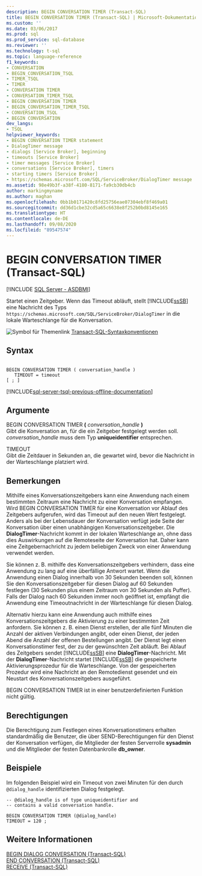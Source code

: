 ```yaml
---
description: BEGIN CONVERSATION TIMER (Transact-SQL)
title: BEGIN CONVERSATION TIMER (Transact-SQL) | Microsoft-Dokumentation
ms.custom: ''
ms.date: 03/06/2017
ms.prod: sql
ms.prod_service: sql-database
ms.reviewer: ''
ms.technology: t-sql
ms.topic: language-reference
f1_keywords:
- CONVERSATION
- BEGIN_CONVERSATION_TSQL
- TIMER_TSQL
- TIMER
- CONVERSATION TIMER
- CONVERSATION_TIMER_TSQL
- BEGIN CONVERSATION TIMER
- BEGIN_CONVERSATION_TIMER_TSQL
- CONVERSATION_TSQL
- BEGIN CONVERSATION
dev_langs:
- TSQL
helpviewer_keywords:
- BEGIN CONVERSATION TIMER statement
- DialogTimer message
- dialogs [Service Broker], beginning
- timeouts [Service Broker]
- timer messages [Service Broker]
- conversations [Service Broker], timers
- starting timers [Service Broker]
- https://schemas.microsoft.com/SQL/ServiceBroker/DialogTimer message
ms.assetid: 98e49b3f-a38f-4180-8171-fa9cb30db4cb
author: markingmyname
ms.author: maghan
ms.openlocfilehash: 0bb1b0171420c8fd25756eae07304ebf8f469a01
ms.sourcegitcommit: dd36d1cbe32cd5a65c6638e8f252b0bd8145e165
ms.translationtype: HT
ms.contentlocale: de-DE
ms.lasthandoff: 09/08/2020
ms.locfileid: "89547574"
---
```

# <a name="begin-conversation-timer-transact-sql"></a>BEGIN CONVERSATION TIMER (Transact-SQL)
[!INCLUDE [SQL Server - ASDBMI](../../includes/applies-to-version/sql-asdbmi.md)]

  Startet einen Zeitgeber. Wenn das Timeout abläuft, stellt [!INCLUDE[ssSB](../../includes/sssb-md.md)] eine Nachricht des Typs `https://schemas.microsoft.com/SQL/ServiceBroker/DialogTimer` in die lokale Warteschlange für die Konversation.  
  
 ![Symbol für Themenlink](../../database-engine/configure-windows/media/topic-link.gif "Symbol für Themenlink") [Transact-SQL-Syntaxkonventionen](../../t-sql/language-elements/transact-sql-syntax-conventions-transact-sql.md)  
  
## <a name="syntax"></a>Syntax  
  
```syntaxsql
  
BEGIN CONVERSATION TIMER ( conversation_handle )  
   TIMEOUT = timeout   
[ ; ]  
```  
  
[!INCLUDE[sql-server-tsql-previous-offline-documentation](../../includes/sql-server-tsql-previous-offline-documentation.md)]

## <a name="arguments"></a>Argumente
 BEGIN CONVERSATION TIMER **(** _conversation\_handle_ **)**  
 Gibt die Konversation an, für die ein Zeitgeber festgelegt werden soll. *conversation_handle* muss dem Typ **uniqueidentifier** entsprechen.  
  
 TIMEOUT  
 Gibt die Zeitdauer in Sekunden an, die gewartet wird, bevor die Nachricht in der Warteschlange platziert wird.  
  
## <a name="remarks"></a>Bemerkungen  
 Mithilfe eines Konversationszeitgebers kann eine Anwendung nach einem bestimmten Zeitraum eine Nachricht zu einer Konversation empfangen. Wird BEGIN CONVERSATION TIMER für eine Konversation vor Ablauf des Zeitgebers aufgerufen, wird das Timeout auf den neuen Wert festgelegt. Anders als bei der Lebensdauer der Konversation verfügt jede Seite der Konversation über einen unabhängigen Konversationszeitgeber. Die **DialogTimer**-Nachricht kommt in der lokalen Warteschlange an, ohne dass dies Auswirkungen auf die Remoteseite der Konversation hat. Daher kann eine Zeitgebernachricht zu jedem beliebigen Zweck von einer Anwendung verwendet werden.  
  
 Sie können z. B. mithilfe des Konversationszeitgebers verhindern, dass eine Anwendung zu lang auf eine überfällige Antwort wartet. Wenn die Anwendung einen Dialog innerhalb von 30 Sekunden beenden soll, können Sie den Konversationszeitgeber für diesen Dialog auf 60 Sekunden festlegen (30 Sekunden plus einem Zeitraum von 30 Sekunden als Puffer). Falls der Dialog nach 60 Sekunden immer noch geöffnet ist, empfängt die Anwendung eine Timeoutnachricht in der Warteschlange für diesen Dialog.  
  
 Alternativ hierzu kann eine Anwendung auch mithilfe eines Konversationszeitgebers die Aktivierung zu einer bestimmten Zeit anfordern. Sie können z. B. einen Dienst erstellen, der alle fünf Minuten die Anzahl der aktiven Verbindungen angibt, oder einen Dienst, der jeden Abend die Anzahl der offenen Bestellungen angibt. Der Dienst legt einen Konversationstimer fest, der zu der gewünschten Zeit abläuft. Bei Ablauf des Zeitgebers sendet [!INCLUDE[ssSB](../../includes/sssb-md.md)] eine **DialogTimer**-Nachricht. Mit der **DialogTimer**-Nachricht startet [!INCLUDE[ssSB](../../includes/sssb-md.md)] die gespeicherte Aktivierungsprozedur für die Warteschlange. Von der gespeicherten Prozedur wird eine Nachricht an den Remotedienst gesendet und ein Neustart des Konversationszeitgebers ausgeführt.  
  
 BEGIN CONVERSATION TIMER ist in einer benutzerdefinierten Funktion nicht gültig.  
  
## <a name="permissions"></a>Berechtigungen  
 Die Berechtigung zum Festlegen eines Konversationstimers erhalten standardmäßig die Benutzer, die über SEND-Berechtigungen für den Dienst der Konversation verfügen, die Mitglieder der festen Serverrolle **sysadmin** und die Mitglieder der festen Datenbankrolle **db_owner**.  
  
## <a name="examples"></a>Beispiele  
 Im folgenden Beispiel wird ein Timeout von zwei Minuten für den durch `@dialog_handle` identifizierten Dialog festgelegt.  
  
```  
-- @dialog_handle is of type uniqueidentifier and  
-- contains a valid conversation handle.  
  
BEGIN CONVERSATION TIMER (@dialog_handle)  
TIMEOUT = 120 ;  
```  
  
## <a name="see-also"></a>Weitere Informationen  
 [BEGIN DIALOG CONVERSATION &#40;Transact-SQL&#41;](../../t-sql/statements/begin-dialog-conversation-transact-sql.md)   
 [END CONVERSATION &#40;Transact-SQL&#41;](../../t-sql/statements/end-conversation-transact-sql.md)   
 [RECEIVE &#40;Transact-SQL&#41;](../../t-sql/statements/receive-transact-sql.md)  
  
  

